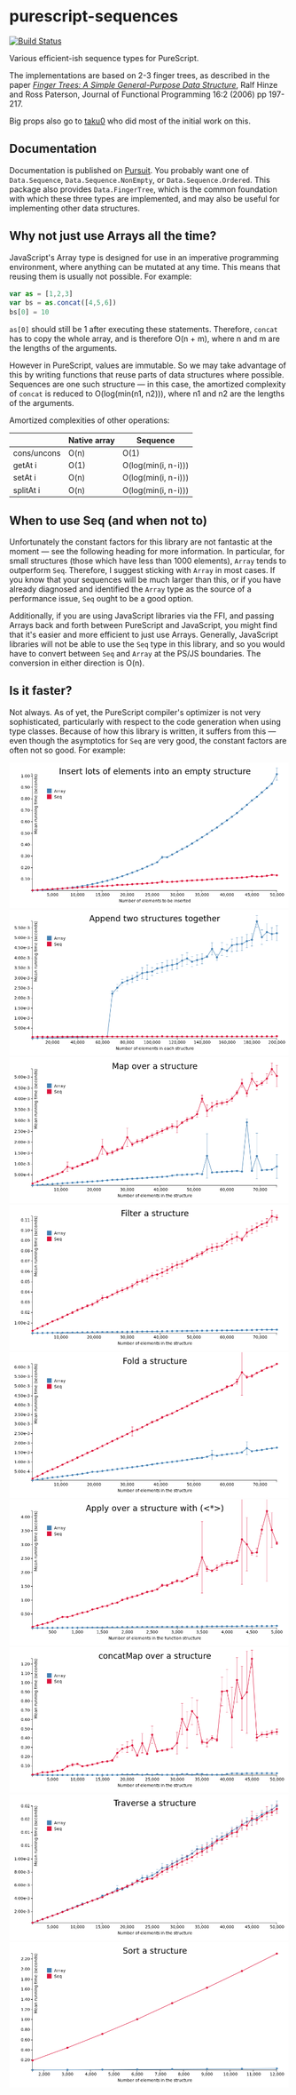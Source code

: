 # purescript-sequences

[![Build Status](https://travis-ci.org/hdgarrood/purescript-sequences.svg?branch=master)](https://travis-ci.org/hdgarrood/purescript-sequences)

Various efficient-ish sequence types for PureScript.

The implementations are based on 2-3 finger trees, as described in the paper
[_Finger Trees: A Simple General-Purpose Data Structure_][1], Ralf Hinze and
Ross Paterson, Journal of Functional Programming 16:2 (2006) pp 197-217.

Big props also go to [taku0](https://github.com/taku0) who did most of the
initial work on this.

## Documentation

Documentation is published on
[Pursuit](https://pursuit.purescript.org/packages/purescript-sequences). You
probably want one of `Data.Sequence`, `Data.Sequence.NonEmpty`, or
`Data.Sequence.Ordered`. This package also provides `Data.FingerTree`, which is
the common foundation with which these three types are implemented, and may
also be useful for implementing other data structures.

## Why not just use Arrays all the time?

JavaScript's Array type is designed for use in an imperative programming
environment, where anything can be mutated at any time. This means that reusing
them is usually not possible. For example:

```javascript
var as = [1,2,3]
var bs = as.concat([4,5,6])
bs[0] = 10
```

`as[0]` should still be 1 after executing these statements. Therefore, `concat`
has to copy the whole array, and is therefore O(n + m), where n and m are the
lengths of the arguments.

However in PureScript, values are immutable. So we may take advantage of this
by writing functions that reuse parts of data structures where possible.
Sequences are one such structure &mdash; in this case, the amortized complexity
of `concat` is reduced to O(log(min(n1, n2))), where n1 and n2 are the lengths
of the arguments.

Amortized complexities of other operations:

|               | Native array | Sequence            |
|---------------|--------------|---------------------|
| cons/uncons   | O(n)         | O(1)                |
| getAt i       | O(1)         | O(log(min(i, n-i))) |
| setAt i       | O(n)         | O(log(min(i, n-i))) |
| splitAt i     | O(n)         | O(log(min(i, n-i))) |


## When to use Seq (and when not to)

Unfortunately the constant factors for this library are not fantastic at the
moment &mdash; see the following heading for more information. In particular,
for small structures (those which have less than 1000 elements), `Array` tends
to outperform `Seq`. Therefore, I suggest sticking with `Array` in most cases.
If you know that your sequences will be much larger than this, or if you have
already diagnosed and identified the `Array` type as the source of a
performance issue, `Seq` ought to be a good option.

Additionally, if you are using JavaScript libraries via the FFI, and passing
Arrays back and forth between PureScript and JavaScript, you might find that
it's easier and more efficient to just use Arrays. Generally, JavaScript
libraries will not be able to use the `Seq` type in this library, and so you
would have to convert between `Seq` and `Array` at the PS/JS boundaries. The
conversion in either direction is O(n).

## Is it faster?

Not always. As of yet, the PureScript compiler's optimizer is not very
sophisticated, particularly with respect to the code generation when using type
classes. Because of how this library is written, it suffers from this &mdash;
even though the asymptotics for `Seq` are very good, the constant factors are
often not so good. For example:

![insert-lots](benchmarks/graphs/insert-lots.png)
![append](benchmarks/graphs/append.png)
![map](benchmarks/graphs/map.png)
![filter](benchmarks/graphs/filter.png)
![fold](benchmarks/graphs/fold.png)
![apply](benchmarks/graphs/apply.png)
![concatMap](benchmarks/graphs/concat-map.png)
![traverse](benchmarks/graphs/traverse.png)
![sort](benchmarks/graphs/sort.png)

[1]: http://staff.city.ac.uk/~ross/papers/FingerTree.pdf
